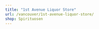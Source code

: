 ```yaml
---
title: "1st Avenue Liquor Store"
url: /vancouver/1st-avenue-liquor-store/
shop: Spirituosen
---
```

